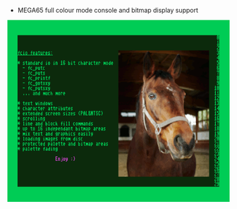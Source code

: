  * MEGA65 full colour mode console and bitmap display support

<img src="screenshots/list.png"></img>